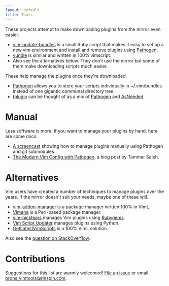 ```yaml
---
layout: default
title: Tools
---
```


These projects attempt to make downloading plugins from the
mirror even easier.

 * [vim-update-bundles](http://github.com/bronson/vim-update-bundles)
   is a small Ruby script that makes it easy to set up a new vim
   environment and install and remove plugins using [Pathogen].
 * [vundle](http://github.com/gmarik/vundle) is similar and written
   in 100% vimscript.
 * Also see the alternatives below.  They don't use the mirror but
   some of them make downloading scripts much easier.

These help manage the plugins once they're downloaded.

 * [Pathogen] allows you to store your scripts individually in
   ~/.vim/bundles instead of one gigantic communal directory tree.
 * [tplugin](http://github.com/tomtom/tplugin_vim)
   can be thought of as a mix of [Pathogen] and
   [AsNeeded](http://github.com/vim-scripts/AsNeeded).

# Manual

Less software is more.  If you want to manage your plugins
by hand, here are some docs.

 * [A screencast](http://vimcasts.org/episodes/synchronizing-plugins-with-git-submodules-and-pathogen/)
   showing how to manage plugins manually using Pathogen and git submodules.
 * [The Modern Vim Config with Pathogen](http://tammersaleh.com/posts/the-modern-vim-config-with-pathogen),
   a blog post by Tammer Saleh.

# Alternatives

Vim users have created a number of techniques to manage plugins
over the years.  If the mirror doesn't suit your needs, maybe one of
these will.

 * [vim-addon-manager](http://github.com/MarcWeber/vim-addon-manager)
   is a package manager written 100% in VimL.
 * [Vimana](http://github.com/c9s/Vimana) is a Perl-based package manager.
 * [vim-nicktears](http://github.com/carllerche/vim-nicktears) manages
   Vim plugins using [Rubygems](http://rubygems.org/).
 * [Vim Script Updater](http://www.vim.org/scripts/script.php?script_id=3135)
   manages plugins using Python.
 * [GetLatestVimScripts](http://www.vim.org/scripts/script.php?script_id=642)
   is a 100% VimL solution.

Also see the [question on StackOverflow](http://stackoverflow.com/questions/2458398/package-management-for-vim).

# Contributions

Suggestions for this list are warmly welcomed!
[File an issue](http://github.com/vim-scripts/vim-scripts.github.com/issues)
or email
[brons_vimtools@rinspin.com](mailto:brons_vimtools@rinspin.com).

[Pathogen]:http://github.com/tpope/vim-pathogen

